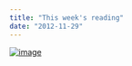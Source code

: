 ```yaml
---
title: "This week's reading"
date: "2012-11-29"
---
```


<div class="content">
<p><a href="http://www.gullicksonlaboratories.com/wp-
content/uploads/2012/11/wpid-2012-11-29_06-29-47_51.jpg" target="_blank"> <img alt="image" src="http://www.gullicksonlaboratories.com/wp-
content/uploads/2012/11/wpid-2012-11-29_06-29-47_5.jpg"/>
</a></p>
</div>
